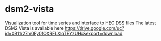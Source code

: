 # dsm2-vista
Visualization tool for time series and interface to HEC DSS files
The latest DSM2 Vista is available here https://drive.google.com/uc?id=0B11r27m0Fy0fOXRFLXlqTEYzUHc&export=download
